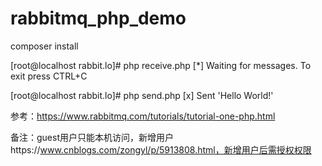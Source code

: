 # rabbitmq_php_demo

composer install

[root@localhost rabbit.lo]# php receive.php 
 [*] Waiting for messages. To exit press CTRL+C
 
 [root@localhost rabbit.lo]# php send.php 
 [x] Sent 'Hello World!'

参考：https://www.rabbitmq.com/tutorials/tutorial-one-php.html

备注：guest用户只能本机访问，新增用户https://www.cnblogs.com/zongyl/p/5913808.html，新增用户后需授权权限
